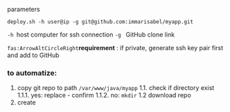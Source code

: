 parameters 
```
deploy.sh -h user@ip -g git@github.com:immarisabel/myapp.git

```
`-h `host computer for  ssh connection
`-g ` GitHub clone link

  `fas:ArrowAltCircleRight`**requirement** : if private, generate ssh key pair first and add to GitHub 
### to automatize:
1. copy git repo to path `/var/www/java/myapp`
	1.1. check if directory exist
		1.1.1. yes: replace - confirm
		1.1.2. no: `mkdir`
	1.2 download repo
2. create 



